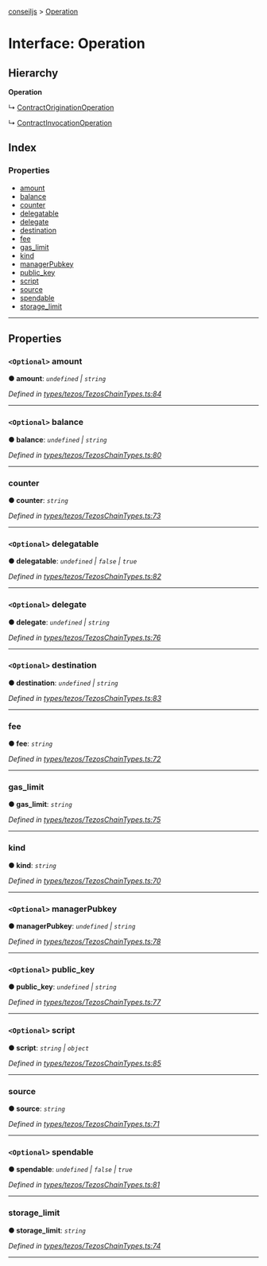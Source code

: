 [conseiljs](../README.md) > [Operation](../interfaces/operation.md)

# Interface: Operation

## Hierarchy

**Operation**

↳  [ContractOriginationOperation](contractoriginationoperation.md)

↳  [ContractInvocationOperation](contractinvocationoperation.md)

## Index

### Properties

* [amount](operation.md#amount)
* [balance](operation.md#balance)
* [counter](operation.md#counter)
* [delegatable](operation.md#delegatable)
* [delegate](operation.md#delegate)
* [destination](operation.md#destination)
* [fee](operation.md#fee)
* [gas_limit](operation.md#gas_limit)
* [kind](operation.md#kind)
* [managerPubkey](operation.md#managerpubkey)
* [public_key](operation.md#public_key)
* [script](operation.md#script)
* [source](operation.md#source)
* [spendable](operation.md#spendable)
* [storage_limit](operation.md#storage_limit)

---

## Properties

<a id="amount"></a>

### `<Optional>` amount

**● amount**: *`undefined` \| `string`*

*Defined in [types/tezos/TezosChainTypes.ts:84](https://github.com/Cryptonomic/ConseilJS/blob/9065a8e/src/types/tezos/TezosChainTypes.ts#L84)*

___
<a id="balance"></a>

### `<Optional>` balance

**● balance**: *`undefined` \| `string`*

*Defined in [types/tezos/TezosChainTypes.ts:80](https://github.com/Cryptonomic/ConseilJS/blob/9065a8e/src/types/tezos/TezosChainTypes.ts#L80)*

___
<a id="counter"></a>

###  counter

**● counter**: *`string`*

*Defined in [types/tezos/TezosChainTypes.ts:73](https://github.com/Cryptonomic/ConseilJS/blob/9065a8e/src/types/tezos/TezosChainTypes.ts#L73)*

___
<a id="delegatable"></a>

### `<Optional>` delegatable

**● delegatable**: *`undefined` \| `false` \| `true`*

*Defined in [types/tezos/TezosChainTypes.ts:82](https://github.com/Cryptonomic/ConseilJS/blob/9065a8e/src/types/tezos/TezosChainTypes.ts#L82)*

___
<a id="delegate"></a>

### `<Optional>` delegate

**● delegate**: *`undefined` \| `string`*

*Defined in [types/tezos/TezosChainTypes.ts:76](https://github.com/Cryptonomic/ConseilJS/blob/9065a8e/src/types/tezos/TezosChainTypes.ts#L76)*

___
<a id="destination"></a>

### `<Optional>` destination

**● destination**: *`undefined` \| `string`*

*Defined in [types/tezos/TezosChainTypes.ts:83](https://github.com/Cryptonomic/ConseilJS/blob/9065a8e/src/types/tezos/TezosChainTypes.ts#L83)*

___
<a id="fee"></a>

###  fee

**● fee**: *`string`*

*Defined in [types/tezos/TezosChainTypes.ts:72](https://github.com/Cryptonomic/ConseilJS/blob/9065a8e/src/types/tezos/TezosChainTypes.ts#L72)*

___
<a id="gas_limit"></a>

###  gas_limit

**● gas_limit**: *`string`*

*Defined in [types/tezos/TezosChainTypes.ts:75](https://github.com/Cryptonomic/ConseilJS/blob/9065a8e/src/types/tezos/TezosChainTypes.ts#L75)*

___
<a id="kind"></a>

###  kind

**● kind**: *`string`*

*Defined in [types/tezos/TezosChainTypes.ts:70](https://github.com/Cryptonomic/ConseilJS/blob/9065a8e/src/types/tezos/TezosChainTypes.ts#L70)*

___
<a id="managerpubkey"></a>

### `<Optional>` managerPubkey

**● managerPubkey**: *`undefined` \| `string`*

*Defined in [types/tezos/TezosChainTypes.ts:78](https://github.com/Cryptonomic/ConseilJS/blob/9065a8e/src/types/tezos/TezosChainTypes.ts#L78)*

___
<a id="public_key"></a>

### `<Optional>` public_key

**● public_key**: *`undefined` \| `string`*

*Defined in [types/tezos/TezosChainTypes.ts:77](https://github.com/Cryptonomic/ConseilJS/blob/9065a8e/src/types/tezos/TezosChainTypes.ts#L77)*

___
<a id="script"></a>

### `<Optional>` script

**● script**: *`string` \| `object`*

*Defined in [types/tezos/TezosChainTypes.ts:85](https://github.com/Cryptonomic/ConseilJS/blob/9065a8e/src/types/tezos/TezosChainTypes.ts#L85)*

___
<a id="source"></a>

###  source

**● source**: *`string`*

*Defined in [types/tezos/TezosChainTypes.ts:71](https://github.com/Cryptonomic/ConseilJS/blob/9065a8e/src/types/tezos/TezosChainTypes.ts#L71)*

___
<a id="spendable"></a>

### `<Optional>` spendable

**● spendable**: *`undefined` \| `false` \| `true`*

*Defined in [types/tezos/TezosChainTypes.ts:81](https://github.com/Cryptonomic/ConseilJS/blob/9065a8e/src/types/tezos/TezosChainTypes.ts#L81)*

___
<a id="storage_limit"></a>

###  storage_limit

**● storage_limit**: *`string`*

*Defined in [types/tezos/TezosChainTypes.ts:74](https://github.com/Cryptonomic/ConseilJS/blob/9065a8e/src/types/tezos/TezosChainTypes.ts#L74)*

___

